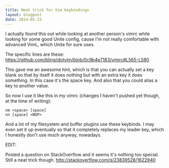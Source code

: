 ```yaml
---
title: Neat trick for Vim keybindings
layout: blogpost
date: 2014-05-23
---
```


I actually found this out while looking at another person's vimrc while looking
for some good Unite config, cause I'm not really comfortable with advanced VimL,
which Unite for sure uses.

The specific lines are these:
<https://github.com/bling/dotvim/blob/0c9b4e7183/vimrc#L565-L580>

This gave me an awesome hint, which is that you can actually set a key blank so
that by itself it does nothing but with an extra key it does something.  In this
case it's the space key.  And also that you could alias a key to another value.

So now I use it like this in my vimrc (changes I haven't pushed yet though, at
the time of writing):

```vim
nm <space> [space]
nn [space] <NOP>
```

And a lot of my filesystem and buffer plugins use these keybinds.  I may even
set it up eventually so that it completely replaces my leader key, which I
honestly don't use much anyway, nowadays.

EDIT:

Posted a question on StackOverflow and it seems it's nothing too special.  Still
a neat trick though: <http://stackoverflow.com/q/23839528/1622940>
